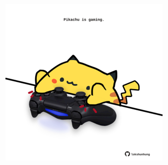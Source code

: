 <!-- built at 09/02/2024, 16:00:42 UTC -->
<p align="center">
  <img width="500" height="500" src="./ReadmeImage.svg">
</p>

